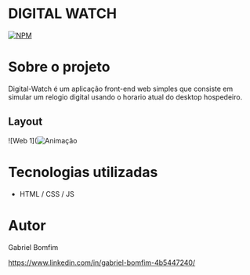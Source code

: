 # DIGITAL WATCH
[![NPM](https://img.shields.io/npm/l/react)](https://github.com/Gbxiis/digital-watch/blob/main/LICENCE) 

# Sobre o projeto

Digital-Watch é um aplicação front-end web simples que consiste em simular um relogio digital usando o horario atual do desktop hospedeiro.

## Layout
![Web 1](![Animação](https://user-images.githubusercontent.com/110855086/216647928-1a679772-4803-40e3-8ad5-7b123c1d2141.gif)






# Tecnologias utilizadas
- HTML / CSS / JS 

# Autor

Gabriel Bomfim

https://www.linkedin.com/in/gabriel-bomfim-4b5447240/
